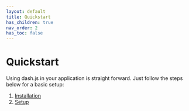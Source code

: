 ```yaml
---
layout: default
title: Quickstart
has_children: true
nav_order: 2
has_toc: false
---
```


# Quickstart

Using dash.js in your application is straight forward. Just follow the steps below for a basic setup:

1. [Installation](installation)
2. [Setup](setup.md)
